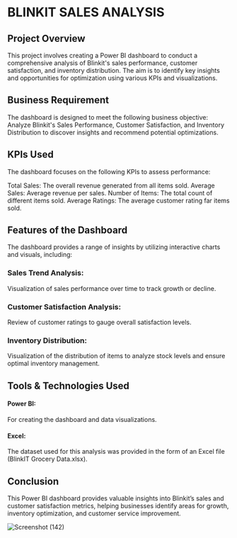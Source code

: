 # BLINKIT SALES ANALYSIS

## Project Overview
This project involves creating a Power BI dashboard to conduct a comprehensive analysis of Blinkit's sales performance, customer satisfaction, and inventory distribution.
The aim is to identify key insights and opportunities for optimization using various KPIs and visualizations.

## Business Requirement
The dashboard is designed to meet the following business objective:
Analyze Blinkit's Sales Performance, Customer Satisfaction, and Inventory Distribution to discover insights and recommend potential optimizations.

## KPIs Used
The dashboard focuses on the following KPIs to assess performance:

Total Sales: The overall revenue generated from all items sold.
Average Sales: Average revenue per sales.
Number of Items: The total count of different items sold.
Average Ratings: The average customer rating far items sold.

## Features of the Dashboard
The dashboard provides a range of insights by utilizing interactive charts and visuals, including:

### Sales Trend Analysis: 
Visualization of sales performance over time to track growth or decline.
### Customer Satisfaction Analysis: 
Review of customer ratings to gauge overall satisfaction levels.
### Inventory Distribution: 
Visualization of the distribution of items to analyze stock levels and ensure optimal inventory management.

## Tools & Technologies Used
#### Power BI: 
For creating the dashboard and data visualizations.
#### Excel: 
The dataset used for this analysis was provided in the form of an Excel file (BlinkIT Grocery Data.xlsx).

## Conclusion
This Power BI dashboard provides valuable insights into Blinkit’s sales and customer satisfaction metrics, helping businesses identify areas for growth, inventory optimization,
and customer service improvement.

![Screenshot (142)](https://github.com/user-attachments/assets/24539345-197e-4bfa-8730-5e2d6bf167c5)

